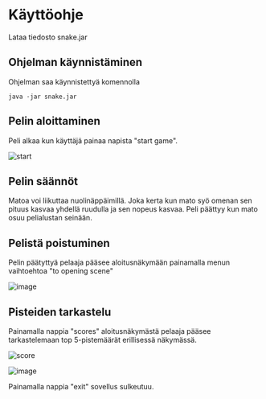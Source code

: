 # Käyttöohje
Lataa tiedosto snake.jar
## Ohjelman käynnistäminen
Ohjelman saa käynnistettyä komennolla 
```
java -jar snake.jar
```
## Pelin aloittaminen
Peli alkaa kun käyttäjä painaa napista "start game".

![start](https://user-images.githubusercontent.com/57106545/71075548-ecc9af00-218c-11ea-8ad6-7642a2e63448.png)
## Pelin säännöt
Matoa voi liikuttaa nuolinäppäimillä. Joka kerta kun mato syö omenan sen pituus kasvaa yhdellä ruudulla ja sen nopeus kasvaa.
Peli päättyy kun mato osuu pelialustan seinään.
## Pelistä poistuminen
Pelin päätyttyä pelaaja pääsee aloitusnäkymään painamalla menun vaihtoehtoa "to opening scene"

![image](https://user-images.githubusercontent.com/57106545/71075847-6d88ab00-218d-11ea-945a-799295a27b7d.png)
## Pisteiden tarkastelu
Painamalla nappia "scores" aloitusnäkymästä pelaaja pääsee tarkastelemaan top 5-pistemäärät erillisessä näkymässä.

![score](https://user-images.githubusercontent.com/57106545/71075548-ecc9af00-218c-11ea-8ad6-7642a2e63448.png)

![image](https://user-images.githubusercontent.com/57106545/71076091-ce17e800-218d-11ea-8a63-5de0e7e98444.png)

Painamalla nappia "exit" sovellus sulkeutuu.
